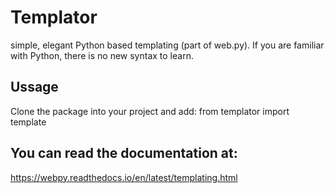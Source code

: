 # Templator
simple, elegant Python based templating (part of web.py).
If you are familiar with Python, there is no new syntax to learn.

## Ussage
Clone the package into your project and add:
from templator import template

## You can read the documentation at:
https://webpy.readthedocs.io/en/latest/templating.html
